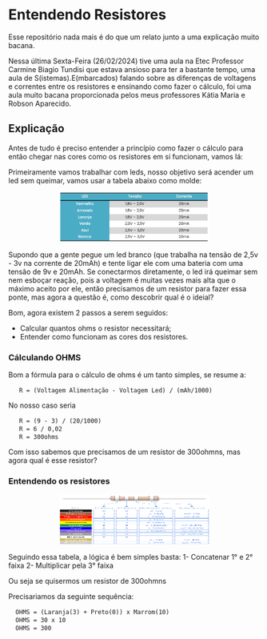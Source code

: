 # Entendendo Resistores 

Esse repositório nada mais é do que um relato junto a uma explicação muito bacana.

Nessa última Sexta-Feira (26/02/2024) tive uma aula na Etec Professor Carmine Biagio Tundisi que estava ansioso para ter a bastante tempo, uma aula de S(istemas).E(mbarcados) falando sobre as diferenças de voltagens e correntes entre os resistores e ensinando como fazer o cálculo, foi uma aula muito bacana proporcionada pelos meus professores Kátia Maria e Robson Aparecido.

## Explicação

Antes de tudo é preciso entender a princípio como fazer o cálculo para então chegar nas cores como os resistores em si funcionam, vamos lá:

Primeiramente vamos trabalhar com leds, nosso objetivo será acender um led sem queimar, vamos usar a tabela abaixo como molde:
<div align="center">
  <img src="./leds.png" width="300" height="100">
</div>

Supondo que a gente pegue um led branco (que trabalha na tensão de 2,5v - 3v na corrente de 20mAh) e tente ligar ele com uma bateria com uma tensão de 9v e 20mAh. Se conectarmos diretamente, o led irá queimar sem nem esboçar reação, pois a voltagem é muitas vezes mais alta que o máximo aceito por ele, então precisamos de um resistor para fazer essa ponte, mas agora a questão é, como descobrir qual é o ideial?

Bom, agora existem 2 passos a serem seguidos:
- Calcular quantos ohms o resistor necessitará;
- Entender como funcionam as cores dos resistores.

### Cálculando OHMS

Bom a fórmula para o cálculo de ohms é um tanto simples, se resume a:
```text
   R = (Voltagem Alimentação - Voltagem Led) / (mAh/1000)
```
No nosso caso seria
```text
   R = (9 - 3) / (20/1000)
   R = 6 / 0,02
   R = 300ohms
```
Com isso sabemos que precisamos de um resistor de 300ohmns, mas agora qual é esse resistor?

### Entendendo os resistores
<div align="center">
  <img src="./cores%20resistores%20base.jpeg" width="300" height="100">
</div>

Seguindo essa tabela, a lógica é bem simples basta:
1- Concatenar 1° e 2° faixa
2- Multiplicar pela 3° faixa

Ou seja se quisermos um resistor de 300ohmns

Precisariamos da seguinte sequência:
```text
  OHMS = (Laranja(3) + Preto(0)) x Marrom(10)
  OHMS = 30 x 10
  OHMS = 300
```
